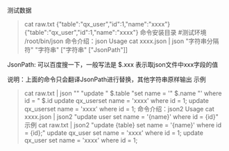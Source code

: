 测试数据
> cat raw.txt
{"table":"qx_user","id":1,"name":"xxxx"}
{"table":"qx_user","id":1,"name":"xxxx"}
命令安装目录
#测试环境
/root/bin/json
命令介绍：json
Usage
cat xxxx.json | json "字符串分隔符" "字符串" ["字符串" ["JsonPath"]]

JsonPath: 可以百度搜一下，一般写法是 $.xxx 表示取json文件中xxx字段的值

说明：上面的命令只会翻译JsonPath进行替换，其他字符串原样输出
示例
> cat raw.txt | json "" "update " $.table "set name = '" $.name "' where id = " $.id
update qx_userset name = 'xxxx' where id = 1;
update qx_userset name = 'xxxx' where id = 1;
命令介绍：json2
Usage
cat xxxx.json | json2 "update user set name = '{name}' where id = {id}"
示例
> cat raw.txt | json2 "update {table} set name = '{name}' where id = {id};"
update qx_user set name = 'xxxx' where id = 1;
update qx_user set name = 'xxxx' where id = 1;
